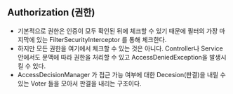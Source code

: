 ## Authorization (권한)

- 기본적으로 권한은 인증이 모두 확인된 뒤에 체크할 수 있기 때문에 필터의 가장 마지막에 있는 FilterSecurityInterceptor 를 통해 체크한다.
- 하지만 모든 권한을 여기에서 체크할 수 있는 것은 아니다. Controller나 Service 안에서도 문맥에 따라 권한을 처리할 수 있고 AccessDeniedException을 발생시킬 수 있다.
- AccessDecisionManager 가 접근 가능 여부에 대한 Decesion(판결)을 내릴 수 있는 Voter 들을 모아서 판결을 내리는 구조이다.
